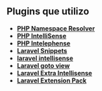 ## Plugins que utilizo
- **[PHP Namespace Resolver](https://marketplace.visualstudio.com/items?itemName=MehediDracula.php-namespace-resolver)**
- **[PHP IntelliSense](https://marketplace.visualstudio.com/items?itemName=zobo.php-intellisense/)**
- **[PHP Intelephense](https://marketplace.visualstudio.com/items?itemName=bmewburn.vscode-intelephense-client)**
- **[Laravel Snippets](https://marketplace.visualstudio.com/items?itemName=onecentlin.laravel5-snippets)**
- **[laravel intellisense](https://marketplace.visualstudio.com/items?itemName=mohamedbenhida.laravel-intellisense)**
- **[Laravel goto view](https://marketplace.visualstudio.com/items?itemName=codingyu.laravel-goto-view)**
- **[Laravel Extra Intellisense](https://marketplace.visualstudio.com/items?itemName=amiralizadeh9480.laravel-extra-intellisense)**
- **[Laravel Extension Pack](https://marketplace.visualstudio.com/items?itemName=onecentlin.laravel-extension-pack)**
